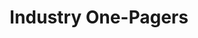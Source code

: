 ---
layout: links
title: Industry One-Pagers
permalink: /1-pagers/
sections:
  resources:
    color: 
      button: c6c8d2
      standard: 1d192c
    categories:
      - name: Industry One-Pagers
        filter: industry-1pagers
        links: 
          - title: AFWERX Incubator
            filter: afwerx-incubator
            link: /1-pagers/AFWERX_incubator.pdf
            description: >
              Go here to view a quick PDF overview of the AFWERX Incubator program.
          - title: a Robotics Company
            filter: a-robotics
            link: /1-pagers/aRobotics.pdf
            description: > 
              Go here to view a quick PDF overview of a Robotics Company's building cleaning robots.
          - title: Immobileyes
            filter: immobileyes
            link: /1-pagers/Immobileyes.pdf
            description: > 
              Go here to view a quick PDF overview of Immobileyes's non-lethal and area denial technologies. 
          - title: Klattworks
            filter: klattworks
            link: /1-pagers/Klattworks.pdf
            description: > 
              Go here to view a quick PDF overview of Klattworks's Maintenance Accelerator augmented reality platform.
          - title: MIT Sloan
            filter: mit-sloan
            link: /1-pagers/MITsloan.pdf
            description: > 
              Go here to view a quick PDF overview of MIT Sloan's marketing and branding capabilities.
          - title: Pandata Tech
            filter: pandata-tech
            link: /1-pagers/PandataTech.pdf
            description: > 
              Go here to view a quick PDF overview of Pandata Tech's predictive aircraft maintenance tracking software.
          - title: Pear Training
            filter: pear-training
            link: /1-pagers/PearTraining.pdf
            description: > 
              Go here to view a quick PDF overview of Pear Training's personalized physical fitness programming.
          - title: Powdermet Titanium Aircraft Parts
            filter: powdermet-acft-parts
            link: /1-pagers/Powdermet_acft_parts.pdf
            description: > 
              Go here to view a quick PDF overview of Powdermet's titanium recycling and fabrication technology.
          - title: Powdermet Next Generation Materials
            filter: powdermet-nextgen-mats
            link: /1-pagers/Powdermet_next_gen_mats.pdf
            description: > 
              Go here to view a quick PDF overview of Powdermet's Next Generation materials technology for hypersonic and advanced airframes.
          - title: Puckboard
            filter: puckboard
            link: /1-pagers/Puckboard.pdf
            description: > 
              Go here to view a quick PDF overview of Puckboard and how it streamlines the aircrew planning process.
          - title: RedShred
            filter: redshred
            link: /1-pagers/redshred.pdf
            description: > 
              Go here to view a quick PDF overview of Redshred' technical data extraction technology for content developers.
          - title: Specular Theory
            filter: specular-theory
            link: /1-pagers/SpecularTheory.pdf
            description: > 
              Go here to view a quick PDF overview of Specular Theory's C-17 immersive training tools.
---